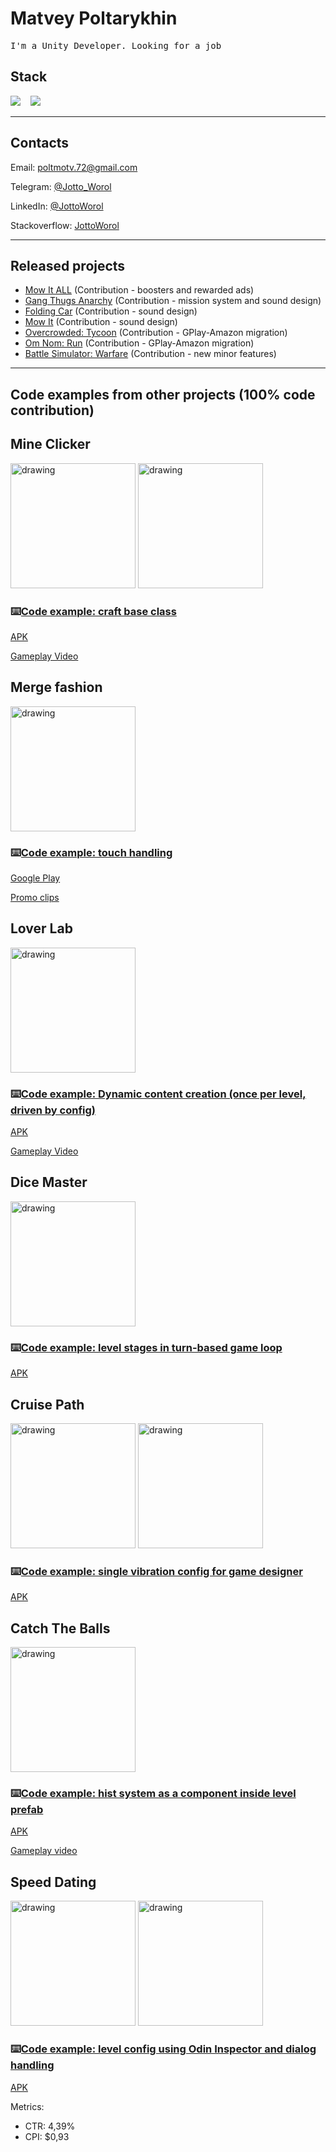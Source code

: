 
# Matvey Poltarykhin
<samp> I'm a Unity Developer. Looking for a job

## Stack
  
  <img src="https://img.shields.io/badge/c%23-%23239120.svg?style=for-the-badge&logo=c-sharp&logoColor=white" />&nbsp;&nbsp;&nbsp;
  <img src="https://img.shields.io/badge/unity-%23000000.svg?style=for-the-badge&logo=unity&logoColor=white" />&nbsp;&nbsp;&nbsp;
  
<hr>
  
## Contacts
  Email: poltmotv.72@gmail.com
  
  Telegram: [@Jotto_Worol](https://t.me/jotto_worol)
  
  LinkedIn: [@JottoWorol](http://linkedin.com/in/jottoworol)
  
  Stackoverflow: [JottoWorol](https://stackoverflow.com/users/17058285/jottoworol)

<hr>  
  
## Released projects

  - [Mow It ALL](https://play.google.com/store/apps/details?id=com.igdclub.mowitall) (Contribution - boosters and rewarded ads)
  - [Gang Thugs Anarchy](https://play.google.com/store/apps/details?id=com.big8labs.gang.thugs.anarchy&hl=en&gl=US) (Contribution - mission system and sound design)
  - [Folding Car](https://play.google.com/store/apps/details?id=com.igdclub.foldingcar) (Contribution - sound design)
  - [Mow It](https://play.google.com/store/apps/details?id=com.igdclub.mowit) (Contribution - sound design)
  - [Overcrowded: Tycoon](https://play.google.com/store/apps/details?id=com.zeptolab.overcrowded) (Contribution - GPlay-Amazon migration)
  - [Om Nom: Run](https://play.google.com/store/apps/details?id=com.zeptolab.omnomrun.google) (Contribution - GPlay-Amazon migration)
  - [Battle Simulator: Warfare](https://play.google.com/store/apps/details?id=com.playsidestudios.ageofwarfare) (Contribution - new minor features)
  
<hr>   
 
## Code examples from other projects (100% code contribution)

## Mine Clicker
  
  <img src="https://user-images.githubusercontent.com/43534535/176995619-08eacf7e-2bb9-4cf3-8ae6-ebad475f839a.png" alt="drawing" width="200"/>
  <img src="https://user-images.githubusercontent.com/43534535/176995920-39280dbf-1b9f-4ce1-8a10-53c162c6a93b.png" alt="drawing" width="200"/>
  
   ### ⌨️[Code example: craft base class](https://gist.github.com/JottoWorol/c424c0f362be417bcbabf19d9366846c)
  
  [APK](https://drive.google.com/file/d/1CA8YuRaZRY3yZIC41KecLQRhcqBT0YAv/view?usp=sharing)
  
  [Gameplay Video](https://drive.google.com/file/d/1VAVr-vN8Are5hWSuxixreK8C6nWrId1e/view?usp=sharing)
  
## Merge fashion
  
  <img src="https://user-images.githubusercontent.com/43534535/176997009-75afdf45-655e-4e77-b82e-5b145b3c889c.png" alt="drawing" width="200"/>
  
  ### ⌨️[Code example: touch handling](https://gist.github.com/JottoWorol/ec274886f11753e6cafc6cae20dbf374)
  
  [Google Play](https://play.google.com/store/apps/details?id=com.igdclub.fashionmerge)
  
  [Promo clips](https://drive.google.com/drive/u/1/folders/1ub3ShO-bc59P5HZ_yZOIT3mp4uo-wWLM)
  
## Lover Lab

  <img src="https://user-images.githubusercontent.com/43534535/176997637-b9b8a404-7dd8-475f-bbb3-e482af376c40.jpg" alt="drawing" width="200"/>

  ### ⌨️[Code example: Dynamic content creation (once per level, driven by config)](https://gist.github.com/JottoWorol/92986268268abc1348c9ca811304c666)

  [APK](https://drive.google.com/file/d/1uCNlfvJO_ldecD1JnwCwvnT3gPcOmSwo/view?usp=sharing)

  [Gameplay Video](https://drive.google.com/file/d/1JWrYjNjJbXtpbkFcq9xyEN9mN2wYZo6H/view?usp=sharing)

  
## Dice Master
  
  <img src="https://user-images.githubusercontent.com/43534535/176995238-5a00c1f0-ebcb-4974-8c08-e975b5e14e98.png" alt="drawing" width="200"/>
  
  ### ⌨️[Code example: level stages in turn-based game loop](https://gist.github.com/JottoWorol/75905e26b3f840539c0500b37d2cc949)
  
  [APK](https://drive.google.com/file/d/1wPc1C_4FxnKV943WEYZZuNvyRdj7k0nH/view?usp=sharing)
  
## Cruise Path
  
  <img src="https://user-images.githubusercontent.com/43534535/176998128-64023a59-6f14-495c-bab2-7566e6271961.png" alt="drawing" width="200"/>
  <img src="https://user-images.githubusercontent.com/43534535/176998099-36db3b38-53ce-4fa3-93a3-4f25b27a5bdc.png" alt="drawing" width="200"/>
  
  ### ⌨️[Code example: single vibration config for game designer](https://gist.github.com/JottoWorol/77a3b1dc83f51ecf42497273e1a74b58)
  
  [APK](https://drive.google.com/file/d/1J0VUWFT-UTnGWxICnKkxOBMnJvLNscP0/view?usp=sharing)
  
## Catch The Balls
  
  <img src="https://user-images.githubusercontent.com/43534535/176996996-ce800bd2-d71e-4124-812d-285d5178e20c.png" alt="drawing" width="200"/>
  
  ### ⌨️[Code example: hist system as a component inside level prefab](https://gist.github.com/JottoWorol/644e5e4e72616a7cd71a91f4fea08926)
  
  [APK](https://drive.google.com/file/d/1tz8JsKAqP8Mq9AHGJmzbVNVcAblePWqi/view?usp=sharing)
 
  [Gameplay video](https://drive.google.com/file/d/12tJbUQ6bZuK29kvr3ByLSQGt5Wq5X0Zk/view?usp=sharing)

## Speed Dating

  <img src="https://user-images.githubusercontent.com/43534535/176997762-8c8fe46f-f40d-495d-a0dc-d5ea1ce157a8.png" alt="drawing" width="200"/>
  <img src="https://user-images.githubusercontent.com/43534535/176997768-33578a98-9569-4321-a10f-19e0be85674e.png" alt="drawing" width="200"/>
  
  ### ⌨️[Code example: level config using Odin Inspector and dialog handling](https://gist.github.com/JottoWorol/60a871e31dd8f683b54cfccbe0f85ec8)
  
  [APK](https://drive.google.com/file/d/1Zq2NCiUiN5BAa3mAEi12343XaJxsm-dg/view?usp=sharing)
  
  Metrics:
  - CTR: 4,39%
  - CPI: $0,93
